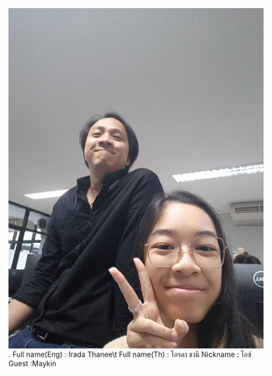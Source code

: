 ![alt text for screen readers](IMG_3418.JPG "Text to show on mouseover").
Full name(Eng) : Irada Thanee\t
Full name(Th) :  ไอรดา ธานี
Nickname : ไอซ์
Guest :Maykin
